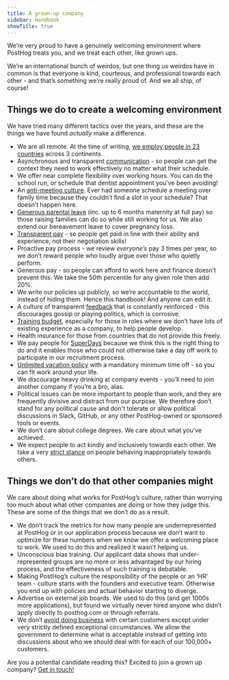 ```yaml
---
title: A grown-up company
sidebar: Handbook
showTitle: true
---
```


We’re very proud to have a genuinely welcoming environment where PostHog treats you, and we treat each other, like grown ups.

We’re an international bunch of weirdos, but one thing us weirdos have in common is that everyone is kind, courteous, and professional towards each other - and that’s something we’re really proud of. And we all ship, of course!

## Things we do to create a welcoming environment

We have tried many different tactics over the years, and these are the things we have found _actually_ make a difference. 

- We are all remote. At the time of writing, [we employ people in 23 countries](/people) across 3 continents.
- Asynchronous and transparent [communication](/handbook/company/communication) - so people can get the context they need to work effectively no matter what their schedule.
- We offer near complete flexibility over working hours. You can do the school run, or schedule that dentist appointment you’ve been avoiding!
- An [anti-meeting culture](/handbook/getting-started/meetings). Ever had someone schedule a meeting over family time because they couldn’t find a slot in your schedule? That doesn’t happen here. 
- [Generous parental leave](/handbook/people/time-off#parental-leave) (inc. up to 6 months maternity at full pay) so those raising families can do so while still working for us. We also extend our bereavement leave to cover pregnancy loss. 
- [Transparent pay](/handbook/people/compensation) - so people get paid in line with their ability and experience, not their negotiation skills!
- Proactive pay process - we review _everyone’s_ pay 3 times per year, so we don’t reward people who loudly argue over those who quietly perform.
- Generous pay - so people can afford to work here and finance doesn’t prevent this. We take the 50th percentile for any given role then add 20%. 
- We write our policies up publicly, so we’re accountable to the world, instead of hiding them. Hence this handbook! And anyone can edit it.
- A culture of transparent [feedback](/handbook/people/feedback) that is constantly reinforced - this discourages gossip or playing politics, which is corrosive. 
- [Training budget](/handbook/people/training), especially for those in roles where we don’t have lots of existing experience as a company, to help people develop.
- Health insurance for those from countries that do not provide this freely.
- We pay people for [SuperDays](/handbook/people/hiring-process#4-posthog-superday) because we think this is the right thing to do and it enables those who could not otherwise take a day off work to participate in our recruitment process. 
- [Unlimited vacation policy](/handbook/people/time-off) with a mandatory minimum time off - so you can fit work around your life.
- We discourage heavy drinking at company events - you’ll need to join another company if you’re a bro, alas.
- Political issues can be more important to people than work, and they are frequently divisive and distract from our purpose. We therefore don’t stand for any political cause and don't tolerate or allow political discussions in Slack, GitHub, or any other PostHog-owned or sponsored tools or events.
- We don’t care about college degrees. We care about what you’ve achieved.
- We expect people to act kindly and inclusively towards each other. We take a very [strict stance](/handbook/people/grievances) on people behaving inappropriately towards others.

## Things we don’t do that other companies might

We care about doing what works for PostHog’s culture, rather than worrying too much about what other companies are doing or how they judge this. These are some of the things that we don’t do as a result.

- We don’t track the metrics for how many people are underrepresented at PostHog or in our application process because we don’t want to optimize for these numbers when we know we offer a welcoming place to work. We used to do this and realized it wasn’t helping us.
- Unconscious bias training. Our applicant data shows that under-represented groups are no more or less advantaged by our hiring process, and the effectiveness of such training is debatable. 
- Making PostHog’s culture the responsibility of the people or an ‘HR’ team - culture starts with the founders and executive team. Otherwise you end up with policies and actual behavior starting to diverge.
- Advertise on external job boards. We used to do this (and get 1000s more applications), but found we virtually never hired anyone who didn’t apply directly to posthog.com or through referrals.
- We don’t [avoid doing business](/handbook/growth/sales/who-we-do-business-with) with certain customers except under very strictly defined exceptional circumstances. We allow the government to determine what is acceptable instead of getting into discussions about who we should deal with for each of our 100,000+ customers.

Are you a potential candidate reading this? Excited to join a grown up company? [Get in touch!](/careers)

